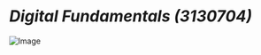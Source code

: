 
# *Digital Fundamentals (3130704)*




![Image](https://i.pinimg.com/originals/13/fe/c7/13fec72339fe314355219ab8cf88503e.gif)

